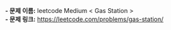 **- 문제 이름:** leetcode Medium < Gas Station >  
**- 문제 링크:** https://leetcode.com/problems/gas-station/
